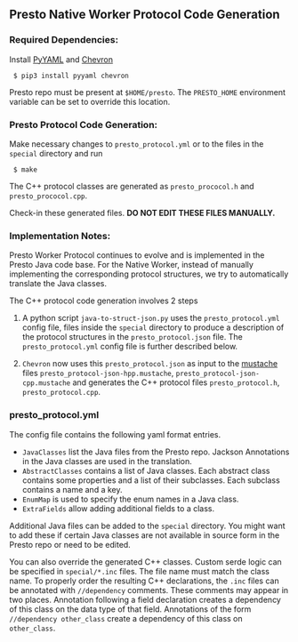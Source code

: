 ## Presto Native Worker Protocol Code Generation

### Required Dependencies:

Install [PyYAML](https://pyyaml.org/) and [Chevron](https://github.com/noahmorrison/chevron)

```
 $ pip3 install pyyaml chevron
```

Presto repo must be present at `$HOME/presto`. The `PRESTO_HOME` environment variable can
be set to override this location.

### Presto Protocol Code Generation:

Make necessary changes to `presto_protocol.yml` or to the files in the `special` directory
and run
```
 $ make
```

The C++ protocol classes are generated as `presto_prococol.h` and `presto_prococol.cpp`.

Check-in these generated files. **DO NOT EDIT THESE FILES MANUALLY.**

### Implementation Notes:


Presto Worker Protocol continues to evolve and is implemented in the Presto Java code base.
For the Native Worker, instead of manually implementing the corresponding
protocol structures, we try to automatically translate the Java classes.

The C++ protocol code generation involves 2 steps
1. A python script `java-to-struct-json.py` uses the `presto_protocol.yml` config
file, files inside the `special` directory to  produce a description of the
   protocol structures in the `presto_protocol.json` file.
The `presto_protocol.yml` config file is further described  below.

2. `Chevron` now uses this `presto_protocol.json` as input to the
[mustache](http://mustache.github.io/mustache.5.html) files
`presto_protocol-json-hpp.mustache`, `presto_protocol-json-cpp.mustache` and
generates the C++ protocol files `presto_protocol.h`, `presto_protocol.cpp`.
   
### presto_protocol.yml
The config file contains the following yaml format entries.

 * `JavaClasses` list the Java files from the Presto repo. Jackson Annotations in the Java
    classes are used in the translation.
 * `AbstractClasses` contains a list of Java classes. Each abstract class
  contains some properties and a list of their subclasses. Each subclass contains
  a name and a key.
 * `EnumMap` is used to specify the enum names in a Java class.
 * `ExtraFields` allow adding additional fields to a class.

Additional Java files can be added to the `special` directory. You might want to add these
if certain Java classes are not available in source form in the Presto repo or need
to be edited.

You can also override the generated C++ classes. Custom serde logic can be specified in
 `special/*.inc` files. The file name must match the class name.
To properly order the resulting C++ declarations, the `.inc` files can be annotated
with `//dependency` comments. These comments may appear in two places. Annotation
following a field declaration creates a dependency of this class on the data
type of that field. Annotations of the form `//dependency other_class`
create a dependency of this class on `other_class`.